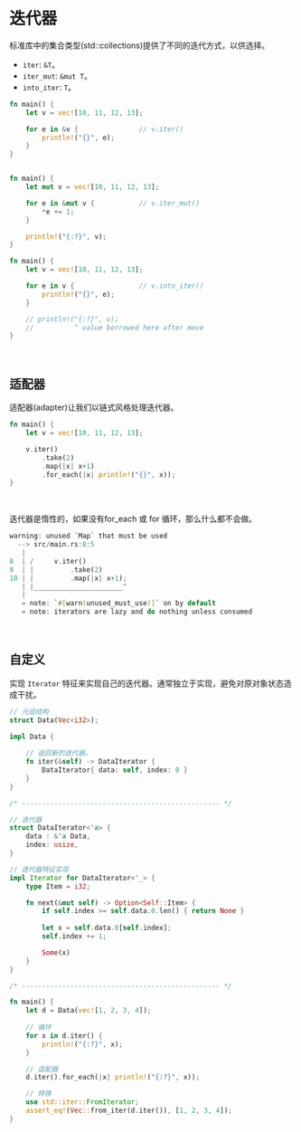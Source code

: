 # 迭代器

标准库中的集合类型(std::collections)提供了不同的迭代方式，以供选择。

* `iter`: `&T`。
* `iter_mut`: `&mut T`。
* `into_iter`: `T`。

```rust
fn main() {
    let v = vec![10, 11, 12, 13];

    for e in &v {               // v.iter()
        println!("{}", e);
    }
}
```

```rust

fn main() {
    let mut v = vec![10, 11, 12, 13];

    for e in &mut v {           // v.iter_mut()
        *e += 1;
    }

    println!("{:?}", v);
}
```

```rust
fn main() {
    let v = vec![10, 11, 12, 13];

    for e in v {                // v.into_iter()
        println!("{}", e);
    }

    // println!("{:?}", v);
    //          ^ value borrowed here after move
}
```

&nbsp;

## 适配器

适配器(adapter)让我们以链式风格处理迭代器。

```rust
fn main() {
    let v = vec![10, 11, 12, 13];

    v.iter()
        .take(2)
        .map(|x| x+1)
        .for_each(|x| println!("{}", x));
}
```

&nbsp;

迭代器是惰性的，如果没有for_each 或 for 循环，那么什么都不会做。

```rust
warning: unused `Map` that must be used
  --> src/main.rs:8:5
   |
8  | /     v.iter()
9  | |         .take(2)
10 | |         .map(|x| x+1);
   | |______________________^
   |
   = note: `#[warn(unused_must_use)]` on by default
   = note: iterators are lazy and do nothing unless consumed
```

&nbsp;

## 自定义

实现 `Iterator` 特征来实现自己的迭代器。通常独立于实现，避免对原对象状态造成干扰。

```rust
// 元组结构
struct Data(Vec<i32>);

impl Data {
    
    // 返回新的迭代器。
    fn iter(&self) -> DataIterator {
        DataIterator{ data: self, index: 0 }
    }
}

/* ------------------------------------------------- */

// 迭代器
struct DataIterator<'a> {
    data : &'a Data,
    index: usize,
}

// 迭代器特征实现
impl Iterator for DataIterator<'_> {
    type Item = i32;

    fn next(&mut self) -> Option<Self::Item> {
        if self.index >= self.data.0.len() { return None }
        
        let x = self.data.0[self.index];
        self.index += 1;

        Some(x)
    }
}

/* ------------------------------------------------- */

fn main() {    
    let d = Data(vec![1, 2, 3, 4]);
    
    // 循环
    for x in d.iter() {
        println!("{:?}", x);
    }

    // 适配器
    d.iter().for_each(|x| println!("{:?}", x));

    // 转换
    use std::iter::FromIterator;
    assert_eq!(Vec::from_iter(d.iter()), [1, 2, 3, 4]);
}
```

